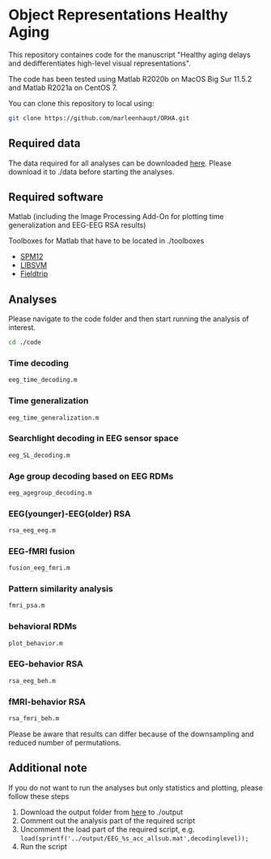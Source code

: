 # Object Representations Healthy Aging

This repository containes code for the manuscript "Healthy aging delays and dedifferentiates high-level visual representations". 

The code has been tested using Matlab R2020b on MacOS Big Sur 11.5.2 and Matlab R2021a on CentOS 7.

You can clone this repository to local using:
```sh
git clone https://github.com/marleenhaupt/ORHA.git
```

## Required data

The data required for all analyses can be downloaded [here](https://osf.io/xeukw/). 
Please download it to ./data before starting the analyses.

## Required software

Matlab (including the Image Processing Add-On for plotting time generalization and EEG-EEG RSA results)

Toolboxes for Matlab that have to be located in ./toolboxes
- [SPM12](https://www.fil.ion.ucl.ac.uk/spm/software/spm12/)
- [LIBSVM](https://www.csie.ntu.edu.tw/~cjlin/libsvm/)
- [Fieldtrip](https://www.fieldtriptoolbox.org/)

## Analyses

Please navigate to the code folder and then start running the analysis of interest.

```sh
cd ./code
```

### Time decoding
   
```sh
eeg_time_decoding.m
```

### Time generalization

```sh
eeg_time_generalization.m
```

### Searchlight decoding in EEG sensor space

```sh
eeg_SL_decoding.m
```

### Age group decoding based on EEG RDMs

```sh
eeg_agegroup_decoding.m
```

### EEG(younger)-EEG(older) RSA

```sh
rsa_eeg_eeg.m
```

### EEG-fMRI fusion

```sh
fusion_eeg_fmri.m
```

### Pattern similarity analysis

```sh
fmri_psa.m
```

### behavioral RDMs

```sh
plot_behavior.m
```

### EEG-behavior RSA

```sh
rsa_eeg_beh.m
```

### fMRI-behavior RSA

```sh
rsa_fmri_beh.m
```

Please be aware that results can differ because of the downsampling and reduced number of permutations.

## Additional note

If you do not want to run the analyses but only statistics and plotting, please follow these steps
1. Download the output folder from [here](https://osf.io/xeukw/) to ./output
2. Comment out the analysis part of the required script
3. Uncomment the load part of the required script, e.g. `load(sprintf('../output/EEG_%s_acc_allsub.mat',decodinglevel));`
4. Run the script
